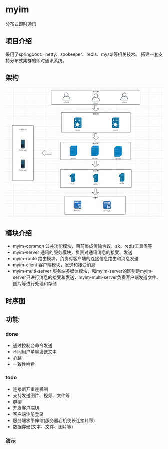 # myim
分布式即时通讯

## 项目介绍

采用了springboot、netty、zookeeper、redis、mysql等相关技术。
搭建一套支持分布式集群的即时通讯系统。

## 架构
![](doc/myim-architect.png)

## 模块介绍
* myim-common 公共功能模块，目前集成传输协议、zk、redis工具类等
* myim-server 通讯的服务模块，负责对通讯消息的接受、发送
* myim-route 路由模块，负责对客户端的连接信息路由和消息发送
* myim-client 客户端模块，发送和接受消息
* myim-multi-server 服务端多媒体模块，和myim-server的区别是myim-server只进行消息的接受和发送，myim-multi-server负责客户端发送文件、图片等进行处理和存储

## 时序图

## 功能

### done
* 通过控制台命令发送
* 不同用户单聊发送文本
* 心跳
* 一致性哈希
 

### todo
* 连接断开重连机制
* 支持发送图片、视频、文件等
* 群聊
* 开发客户端UI
* 客户端注册登录
* 服务端水平伸缩(服务器宕机使长连接转移)
* 数据存储(文本、文件、图片等)

### 演示